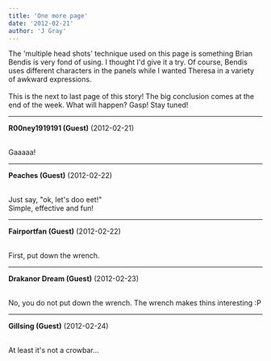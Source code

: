 ```yaml
---
title: 'One more page'
date: '2012-02-21'
author: 'J Gray'
---
```


The 'multiple head shots' technique used on this page is something Brian Bendis is very fond of using. I thought I'd give it a try. Of course, Bendis uses different characters in the panels while I wanted Theresa in a variety of awkward expressions.<br><br>This is the next to last page of this story! The big conclusion comes at the end of the week. What will happen? Gasp! Stay tuned!<br>

---
**R00ney1919191 (Guest)** (2012-02-21)

<br> Gaaaaa!&nbsp;

---
**Peaches (Guest)** (2012-02-22)

<br> Just say, "ok, let's doo eet!"<br>Simple, effective and fun!<br>

---
**Fairportfan (Guest)** (2012-02-22)

<br> First, put down the wrench.

---
**Drakanor Dream (Guest)** (2012-02-23)

<br> No, you do not put down the wrench. The wrench makes thins interesting :P<br>

---
**Gillsing (Guest)** (2012-02-24)

<br> At least it's not a crowbar...

